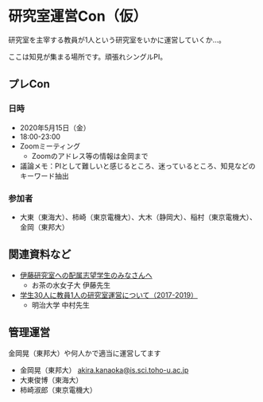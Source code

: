 # 研究室運営Con（仮）

研究室を主宰する教員が1人という研究室をいかに運営していくか…。

ここは知見が集まる場所です。頑張れシングルPI。

## プレCon
### 日時
- 2020年5月15日（金）
- 18:00-23:00
- Zoomミーティング
    - Zoomのアドレス等の情報は金岡まで
- 議論メモ：PIとして難しいと感じるところ、迷っているところ、知見などのキーワード抽出

### 参加者
- 大東（東海大）、柿崎（東京電機大）、大木（静岡大）、稲村（東京電機大）、金岡（東邦大）

## 関連資料など
- [伊藤研究室への配属志望学生のみなさんへ](http://itolab.is.ocha.ac.jp/~itot/message/itolabrecruit2020.html)
    - お茶の水女子大 伊藤先生
- [学生30人に教員1人の研究室運営について（2017-2019）](http://nkmr-lab.org/docs/management2017-2019.html)
    - 明治大学 中村先生
    
## 管理運営
金岡晃（東邦大）や何人かで適当に運営してます

- 金岡晃（東邦大） akira.kanaoka@is.sci.toho-u.ac.jp
- 大東俊博（東海大）
- 柿崎淑郎（東京電機大）